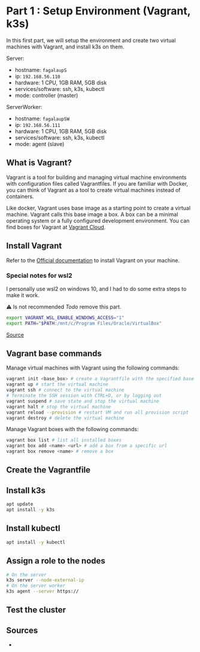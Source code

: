 # Part 1 : Setup Environment (Vagrant, k3s)

In this first part, we will setup the environment and create two virtual machines with Vagrant, and install k3s on them.

Server:
 - hostname: `fagalaupS`
 - ip: `192.168.56.110`
 - hardware: 1 CPU, 1GB RAM, 5GB disk
 - services/software: ssh, k3s, kubectl
 - mode: controller (master)

ServerWorker:
 - hostname: `fagalaupSW`
 - ip: `192.168.56.111`
 - hardware: 1 CPU, 1GB RAM, 5GB disk
 - services/software: ssh, k3s, kubectl
 - mode: agent (slave)

## What is Vagrant?

Vagrant is a tool for building and managing virtual machine environments  with configuration files called Vagrantfiles. If you are familiar with Docker, you can think of Vagrant as a tool to create virtual machines instead of containers.

Like docker, Vagrant uses base image as a starting point to create a virtual machine. Vagrant calls this base image a box. A box can be a minimal operating system or a fully configured development environment. You can find boxes for Vagrant at [Vagrant Cloud](https://app.vagrantup.com/boxes/search).


## Install Vagrant

Refer to the [Official documentation](https://developer.hashicorp.com/vagrant/tutorials/getting-started/getting-started-install) to install Vagrant on your machine.

### Special notes for wsl2

I personally use wsl2 on windows 10, and I had to do some extra steps to make it work.

⚠️ Is not recommended *Todo* remove this part.

```bash
export VAGRANT_WSL_ENABLE_WINDOWS_ACCESS="1"
export PATH="$PATH:/mnt/c/Program Files/Oracle/VirtualBox"
```

[Source](https://developer.hashicorp.com/vagrant/docs/other/wsl)

## Vagrant base commands

Manage virtual machines with Vagrant using the following commands:

```bash
vagrant init <base_box> # create a Vagrantfile with the specified base box
vagrant up # start the virtual machine
vagrant ssh # connect to the virtual machine
# Terminate the SSH session with CTRL+D, or by logging out
vagrant suspend # save state and stop the virtual machine
vagrant halt # stop the virtual machine
vagrant reload --provision # restart VM and run all provision script
vagrant destroy # delete the virtual machine
```
Manage Vagrant boxes with the following commands:

```bash
vagrant box list # list all installed boxes
vagrant box add <name> <url> # add a box from a specific url
vagrant box remove <name> # remove a box
```

## Create the Vagrantfile

## Install k3s

```bash
apt update
apt install -y k3s
```

## Install kubectl

```bash
apt install -y kubectl
```

## Assign a role to the nodes

```bash
# On the server
k3s server --node-external-ip
# On the server worker
k3s agent --server https://
```

## Test the cluster




## Sources
 - 